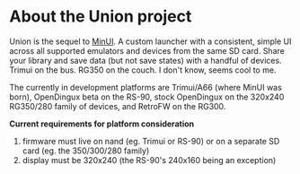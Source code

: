 # About the Union project

Union is the sequel to [MinUI](https://github.com/shauninman/MinUI). A custom launcher with a consistent, simple UI across all supported emulators and devices from the same SD card. Share your library and save data (but not save states) with a handful of devices. Trimui on the bus. RG350 on the couch. I don't know, seems cool to me.

The currently in development platforms are Trimui/A66 (where MinUI was born), OpenDingux beta on the RS-90, stock OpenDingux on the 320x240 RG350/280 family of devices, and RetroFW on the RG300.

**Current requirements for platform consideration**

1. firmware must live on nand (eg. Trimui or RS-90) or on a separate SD card (eg. the 350/300/280 family)
2. display must be 320x240 (the RS-90's 240x160 being an exception)
